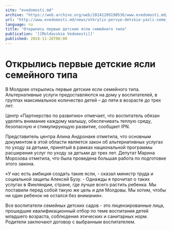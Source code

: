 ```yaml
---
site: "evedomosti.md"
archive: "https://web.archive.org/web/20241209190536/www.evedomosti.md/news/otkrylis-pervye-detskie-yasli-semejnogo-tipa"
url: "http://www.evedomosti.md/news/otkrylis-pervye-detskie-yasli-semejnogo-tipa"
language: ru
title: "Открылись первые детские ясли семейного типа"
publication: '[[Moldavskie Vedomosti]]'
published: 2024-11-26T06:00
---
```


# Открылись первые детские ясли семейного типа

В Молдове открылись первые детские ясли семейного типа. Альтернативные услуги предоставляются на дому у воспитателей, в группах максимальное количество детей – до пяти в возрасте до трех лет.

Центр «Партнерство по развитию» отмечает, что воспитатель обязан уделять внимание каждому малышу, обеспечивать теплую среду, безопасную и стимулирующую развитие, сообщает IPN.

Представитель центра Алина Андронаке отметила, что основным документом в этой области является закон об альтернативных услугах по уходу за детьми, принятый в рамках национальной программы расширения услуг по уходу за детьми до трех лет. Депутат Марина Морозова отметила, что была проведена большая работа по подготовке этого закона.

«У нас есть амбиция создать такие ясли, - сказал министр труда и социальной защиты Алексей Бузу. - Однажды я прочитал о таких услугах в Финляндии, стране, где лучше всего растить ребенка. Мы поставили перед собой такую же цель и для Молдовы. Мы хотим, чтобы ни один ребенок не остался без внимания».

Все воспитатели семейных детских садов - это лицензированные лица, прошедшие квалификационный отбор по теме воспитания детей младшего возраста, соблюдения этических и санитарных норм. Родители заключают договор с выбранным воспитателем.